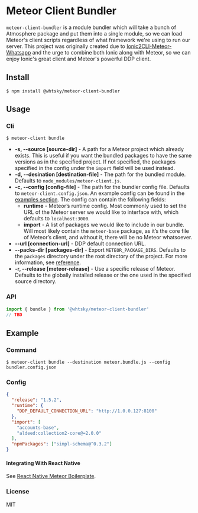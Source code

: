 # Meteor Client Bundler

`meteor-client-bundler` is a module bundler which will take a bunch of Atmosphere package and put them into a single module, so we can load Meteor's client scripts regardless of what framework we're using to run our server. This project was originally created due to [Ionic2CLI-Meteor-Whatsapp](https://github.com/Urigo/Ionic2CLI-Meteor-WhatsApp) and the urge to combine both Ionic along with Meteor, so we can enjoy Ionic's great client and Meteor's powerful DDP client.

## Install

    $ npm install @whtsky/meteor-client-bundler

## Usage

### Cli

    $ meteor-client bundle

- **-s, --source [source-dir]** - A path for a Meteor project which already exists. This is useful if you want the bundled packages to have the same versions as in the specified project. If not specified, the packages specified in the config under the `import` field will be used instead.
- **-d, --desination [destination-file]** - The path for the bundled module. Defaults to `node_modules/meteor-client.js`.
- **-c, --config [config-file]** - The path for the bundler config file. Defaults to `meteor-client.config.json`. An example config can be found in the [examples section](#examples). The config can contain the following fields:
  - **runtime** - Meteor’s runtime config. Most commonly used to set the URL of the Meteor server we would like to interface with, which defaults to `localhost:3000`.
  - **import** - A list of packages we would like to include in our bundle. Will most likely contain the `meteor-base` package, as it’s the core file of Meteor’s client, and without it, there will be no Meteor whatsoever.
- **--url [connection-url]** - DDP default connection URL.
- **--packs-dir [packages-dir]** - Export `METEOR_PACKAGE_DIRS`. Defaults to the `packages` directory under the root directory of the project. For more information, see [reference](https://docs.meteor.com/environment-variables.html#METEOR-PACKAGE-DIRS).
- **-r, --release [meteor-release]** - Use a specific release of Meteor. Defaults to the globally installed release or the one used in the specified source directory.

### API

```js
import { bundle } from '@whtsky/meteor-client-bundler'
// TBD
```

## Example

### Command

    $ meteor-client bundle --destination meteor.bundle.js --config bundler.config.json

### Config

```json
{
  "release": "1.5.2",
  "runtime": {
    "DDP_DEFAULT_CONNECTION_URL": "http://1.0.0.127:8100"
  },
  "import": [
    "accounts-base",
    "aldeed:collection2-core@=2.0.0"
  ],
  "npmPackages": ["simpl-schema@^0.3.2"]
}
```

#### Integrating With React Native

See [React Native Meteor Boilerplate](https://github.com/DAB0mB/ReactNativeMeteorBoilerplate).

### License

MIT